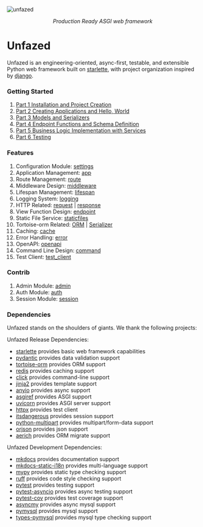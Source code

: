 ![unfazed](images/unfazed-title.png)

<p align="center">
    <em>Production Ready ASGI web framework</em>
</p>



Unfazed
====


Unfazed is an engineering-oriented, async-first, testable, and extensible Python web framework built on [starlette](https://www.starlette.io/), with project organization inspired by [django](https://www.djangoproject.com/).

### Getting Started

1. [Part 1 Installation and Project Creation](tutorial/part1.md)
2. [Part 2 Creating Applications and Hello, World](tutorial/part2.md)
3. [Part 3 Models and Serializers](tutorial/part3.md)
4. [Part 4 Endpoint Functions and Schema Definition](tutorial/part4.md)
5. [Part 5 Business Logic Implementation with Services](tutorial/part5.md)
6. [Part 6 Testing](tutorial/part6.md)

### Features

1. Configuration Module: [settings](features/settings.md) 
2. Application Management: [app](features/app.md)
3. Route Management: [route](features/route.md)
4. Middleware Design: [middleware](features/middleware.md)
5. Lifespan Management: [lifespan](features/lifespan.md)
6. Logging System: [logging](features/logging.md)
7. HTTP Related: [request](features/request.md) | [response](features/response.md)
8. View Function Design: [endpoint](features/endpoint.md)
9. Static File Service: [staticfiles](features/staticfiles.md)
10. Tortoise-orm Related: [ORM](features/tortoise-orm.md) | [Serializer](features/serializer.md)
11. Caching: [cache](features/cache.md)
12. Error Handling: [error](features/error.md)
13. OpenAPI: [openapi](features/openapi.md)
14. Command Line Design: [command](features/command.md)
15. Test Client: [test_client](features/testclient.md)


### Contrib

1. Admin Module: [admin](features/contrib/admin.md)
2. Auth Module: [auth](features/contrib/auth.md)
3. Session Module: [session](features/contrib/session.md)

### Dependencies

Unfazed stands on the shoulders of giants. We thank the following projects:

Unfazed Release Dependencies:

- [starlette](https://www.starlette.io/) provides basic web framework capabilities
- [pydantic](https://pydantic-docs.helpmanual.io/) provides data validation support
- [tortoise-orm](https://tortoise-orm.readthedocs.io/en/latest/) provides ORM support
- [redis](https://redis.io/) provides caching support
- [click](https://click.palletsprojects.com/) provides command-line support
- [jinja2](https://jinja.palletsprojects.com/) provides template support
- [anyio](https://anyio.readthedocs.io/en/stable/) provides async support
- [asgiref](https://asgi.readthedocs.io/en/latest/) provides ASGI support
- [uvicorn](https://www.uvicorn.org/) provides ASGI server support
- [httpx](https://www.python-httpx.org/) provides test client
- [itsdangerous](https://itsdangerous.palletsprojects.com/) provides session support
- [python-multipart](https://github.com/andrew-d/python-multipart) provides multipart/form-data support
- [orjson](https://github.com/ijl/orjson) provides json support
- [aerich](https://github.com/tortoise/aerich) provides ORM migrate support


Unfazed Development Dependencies:

- [mkdocs](https://www.mkdocs.org/) provides documentation support
- [mkdocs-static-i18n](https://github.com/mkdocs/mkdocs-static-i18n) provides multi-language support
- [mypy](https://mypy.readthedocs.io/en/stable/) provides static type checking support
- [ruff](https://github.com/astral-sh/ruff) provides code style checking support
- [pytest](https://docs.pytest.org/en/latest/) provides testing support
- [pytest-asyncio](https://github.com/pytest-dev/pytest-asyncio) provides async testing support
- [pytest-cov](https://github.com/pytest-dev/pytest-cov) provides test coverage support
- [asyncmy](https://github.com/asyncmy/asyncmy) provides async mysql support
- [pymysql](https://github.com/PyMySQL/PyMySQL) provides mysql support
- [types-pymysql](https://github.com/python/typeshed) provides mysql type checking support
